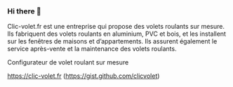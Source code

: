 ### Hi there 👋

Clic-volet.fr est une entreprise qui propose des volets roulants sur mesure. 
Ils fabriquent des volets roulants en aluminium, PVC et bois, et les installent sur les fenêtres de maisons et d’appartements. 
Ils assurent également le service après-vente et la maintenance des volets roulants.

Configurateur de volet roulant sur mesure

https://clic-volet.fr (https://gist.github.com/clicvolet)

